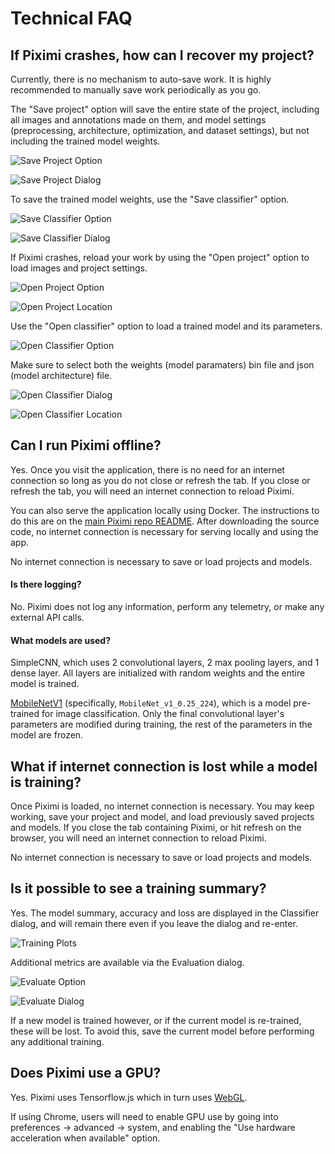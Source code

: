# Technical FAQ

## If Piximi crashes, how can I recover my project?

Currently, there is no mechanism to auto-save work. It is highly recommended to manually save work periodically as you go.

The "Save project" option will save the entire state of the project, including all images and annotations made on them, and model settings (preprocessing, architecture, optimization, and dataset settings), but not including the trained model weights.

![Save Project Option](./img/save_project_1.png)

![Save Project Dialog](./img/save_project_2.png)

To save the trained model weights, use the "Save classifier" option.

![Save Classifier Option](./img/save_classifier_1.png)

![Save Classifier Dialog](./img/save_classifier_2.png)

If Piximi crashes, reload your work by using the "Open project" option to load images and project settings.

![Open Project Option](./img/open_project_1.png)

![Open Project Location](./img/open_project_2.png)

Use the "Open classifier" option to load a trained model and its parameters.

![Open Classifier Option](./img/open_classifier_1.png)

Make sure to select both the weights (model paramaters) bin file and json (model architecture) file.

![Open Classifier Dialog](./img/open_classifier_2.png)

![Open Classifier Location](./img/open_classifier_3.png)

## Can I run Piximi offline?

Yes. Once you visit the application, there is no need for an internet connection so long as you do not close or refresh the tab. If you close or refresh the tab, you will need an internet connection to reload Piximi.

You can also serve the application locally using Docker. The instructions to do this are on the [main Piximi repo README](https://github.com/piximi/piximi#docker). After downloading the source code, no internet connection is necessary for serving locally and using the app.

No internet connection is necessary to save or load projects and models.

#### Is there logging?

No. Piximi does not log any information, perform any telemetry, or make any external API calls.

#### What models are used?

SimpleCNN, which uses 2 convolutional layers, 2 max pooling layers, and 1 dense layer. All layers are initialized with random weights and the entire model is trained.

[MobileNetV1](https://github.com/tensorflow/models/blob/master/research/slim/nets/mobilenet_v1.md) (specifically, `MobileNet_v1_0.25_224`), which is a model pre-trained for image classification. Only the final convolutional layer's parameters are modified during training, the rest of the parameters in the model are frozen.

## What if internet connection is lost while a model is training?

Once Piximi is loaded, no internet connection is necessary. You may keep working, save your project and model, and load previously saved projects and models. If you close the tab containing Piximi, or hit refresh on the browser, you will need an internet connection to reload Piximi.

No internet connection is necessary to save or load projects and models.

## Is it possible to see a training summary?

Yes. The model summary, accuracy and loss are displayed in the Classifier dialog, and will remain there even if you leave the dialog and re-enter.

![Training Plots](./img/training_plots.png)

Additional metrics are available via the Evaluation dialog.

![Evaluate Option](./img/evaluate_option.png)

![Evaluate Dialog](./img/evaluate_dialog.png)

If a new model is trained however, or if the current model is re-trained, these will be lost. To avoid this, save the current model before performing any additional training.

## Does Piximi use a GPU?

Yes. Piximi uses Tensorflow.js which in turn uses [WebGL](https://en.wikipedia.org/wiki/WebGL).

If using Chrome, users will need to enable GPU use by going into preferences -> advanced -> system, and enabling the "Use hardware acceleration when available" option.